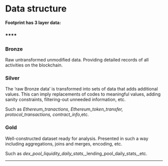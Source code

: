 # Data structure

**Footprint has 3 layer data:**

### ****

### **Bronze**

Raw untransformed unmodified data. Providing detailed records of all activities on the blockchain.

### **Silver**

The ‘raw Bronze data’ is transformed into sets of data that adds additional values. This can imply replacements of codes to meaningful values, adding sanity constraints, filtering-out unneeded information, etc.

Such as _Ethereum\_tranactions_, _Ethereum\_token\_transfer,_ _protocol\_transactions, contract\_info_,etc.

### **Gold**

Well-constructed dataset ready for analysis. Presented in such a way including aggregations, joins and merges, encoding, etc.

Such as _dex\_pool\_liquidity\_daily\_stats_,\_lending\_pool\_daily\_stats,\_etc.

***
